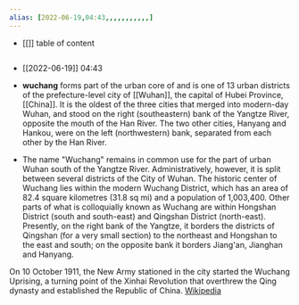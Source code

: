 ```yaml
---
alias: [2022-06-19,04:43,,,,,,,,,,,]
---
```

- [[]]
table of content
```toc
```

- [[2022-06-19]] 04:43
- **wuchang** forms part of the urban core of and is one of 13 urban districts of the prefecture-level city of [[Wuhan]], the capital of Hubei Province, [[China]]. It is the oldest of the three cities that merged into modern-day Wuhan, and stood on the right (southeastern) bank of the Yangtze River, opposite the mouth of the Han River. The two other cities, Hanyang and Hankou, were on the left (northwestern) bank, separated from each other by the Han River.

- The name "Wuchang" remains in common use for the part of urban Wuhan south of the Yangtze River. Administratively, however, it is split between several districts of the City of Wuhan. The historic center of Wuchang lies within the modern Wuchang District, which has an area of 82.4 square kilometres (31.8 sq mi) and a population of 1,003,400. Other parts of what is colloquially known as Wuchang are within Hongshan District (south and south-east) and Qingshan District (north-east). Presently, on the right bank of the Yangtze, it borders the districts of Qingshan (for a very small section) to the northeast and Hongshan to the east and south; on the opposite bank it borders Jiang'an, Jianghan and Hanyang.

On 10 October 1911, the New Army stationed in the city started the Wuchang Uprising, a turning point of the Xinhai Revolution that overthrew the Qing dynasty and established the Republic of China.
[Wikipedia](https://en.wikipedia.org/wiki/Wuchang%20District)